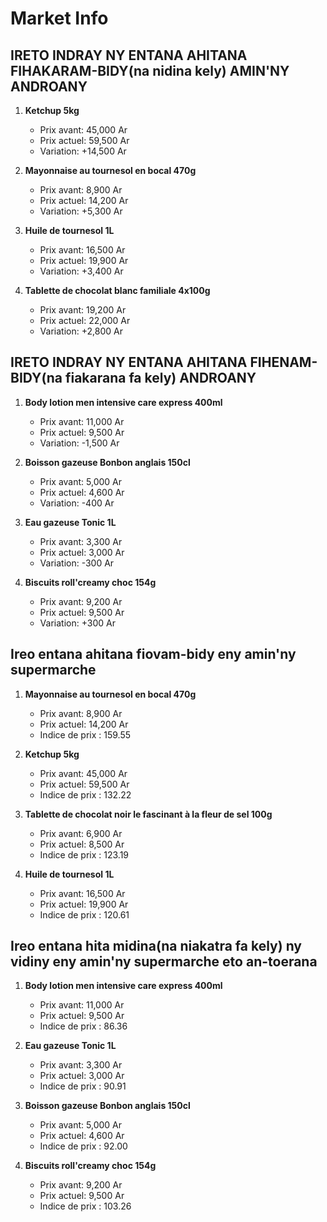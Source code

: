 # Market Info

## IRETO INDRAY NY ENTANA AHITANA FIHAKARAM-BIDY(na nidina kely) AMIN'NY ANDROANY

1. **Ketchup 5kg**
   - Prix avant: 45,000 Ar
   - Prix actuel: 59,500 Ar
   - Variation: +14,500 Ar

2. **Mayonnaise au tournesol en bocal 470g**
   - Prix avant: 8,900 Ar
   - Prix actuel: 14,200 Ar
   - Variation: +5,300 Ar

3. **Huile de tournesol 1L**
   - Prix avant: 16,500 Ar
   - Prix actuel: 19,900 Ar
   - Variation: +3,400 Ar

4. **Tablette de chocolat blanc familiale 4x100g**
   - Prix avant: 19,200 Ar
   - Prix actuel: 22,000 Ar
   - Variation: +2,800 Ar

## IRETO INDRAY NY ENTANA AHITANA FIHENAM-BIDY(na fiakarana fa kely) ANDROANY

1. **Body lotion men intensive care express 400ml**
   - Prix avant: 11,000 Ar
   - Prix actuel: 9,500 Ar
   - Variation: -1,500 Ar

2. **Boisson gazeuse Bonbon anglais 150cl**
   - Prix avant: 5,000 Ar
   - Prix actuel: 4,600 Ar
   - Variation: -400 Ar

3. **Eau gazeuse Tonic 1L**
   - Prix avant: 3,300 Ar
   - Prix actuel: 3,000 Ar
   - Variation: -300 Ar

4. **Biscuits roll'creamy choc 154g**
   - Prix avant: 9,200 Ar
   - Prix actuel: 9,500 Ar
   - Variation: +300 Ar

## Ireo entana ahitana fiovam-bidy eny amin'ny supermarche

1. **Mayonnaise au tournesol en bocal 470g**
   - Prix avant: 8,900 Ar
   - Prix actuel: 14,200 Ar
   - Indice de prix : 159.55

2. **Ketchup 5kg**
   - Prix avant: 45,000 Ar
   - Prix actuel: 59,500 Ar
   - Indice de prix : 132.22

3. **Tablette de chocolat noir le fascinant à la fleur de sel 100g**
   - Prix avant: 6,900 Ar
   - Prix actuel: 8,500 Ar
   - Indice de prix : 123.19

4. **Huile de tournesol 1L**
   - Prix avant: 16,500 Ar
   - Prix actuel: 19,900 Ar
   - Indice de prix : 120.61

## Ireo entana hita midina(na niakatra fa kely) ny vidiny eny amin'ny supermarche eto an-toerana

1. **Body lotion men intensive care express 400ml**
   - Prix avant: 11,000 Ar
   - Prix actuel: 9,500 Ar
   - Indice de prix : 86.36

2. **Eau gazeuse Tonic 1L**
   - Prix avant: 3,300 Ar
   - Prix actuel: 3,000 Ar
   - Indice de prix : 90.91

3. **Boisson gazeuse Bonbon anglais 150cl**
   - Prix avant: 5,000 Ar
   - Prix actuel: 4,600 Ar
   - Indice de prix : 92.00

4. **Biscuits roll'creamy choc 154g**
   - Prix avant: 9,200 Ar
   - Prix actuel: 9,500 Ar
   - Indice de prix : 103.26


